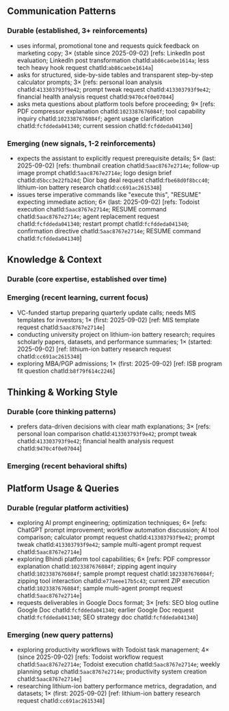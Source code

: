 ## Communication Patterns
### Durable (established, 3+ reinforcements)
- uses informal, promotional tone and requests quick feedback on marketing copy; 3× (stable since 2025-09-02) [refs: LinkedIn post evaluation; LinkedIn post transformation chatId:`ab86caebe1614a`; less tech heavy hook request chatId:`ab86caebe1614a`]
- asks for structured, side-by-side tables and transparent step-by-step calculator prompts; 3× [refs: personal loan analysis chatId:`413303793f9e42`; prompt tweak request chatId:`413303793f9e42`; financial health analysis request chatId:`9470c4f0e07044`]
- asks meta questions about platform tools before proceeding; 9× [refs: PDF compressor explanation chatId:`1023387676084f`; tool capability inquiry chatId:`1023387676084f`; agent usage clarification chatId:`fcfddeda041340`; current session chatId:`fcfddeda041340`]

### Emerging (new signals, 1-2 reinforcements)
- expects the assistant to explicitly request prerequisite details; 5× (last: 2025-09-02) [refs: thumbnail creation chatId:`5aac8767e2714e`; follow-up image prompt chatId:`5aac8767e2714e`; logo design brief chatId:`d5bcc3e22fb24d`; Dior bag deal request chatId:`fbe68d0f8bcc40`; lithium-ion battery research chatId:`cc691ac2615348`]
- issues terse imperative commands like "execute this", "RESUME" expecting immediate action; 6× (last: 2025-09-02) [refs: Todoist execution chatId:`5aac8767e2714e`; RESUME command chatId:`5aac8767e2714e`; agent replacement request chatId:`fcfddeda041340`; restart prompt chatId:`fcfddeda041340`; confirmation directive chatId:`5aac8767e2714e`; RESUME command chatId:`fcfddeda041340`]

## Knowledge & Context
### Durable (core expertise, established over time)

### Emerging (recent learning, current focus)
- VC-funded startup preparing quarterly update calls; needs MIS templates for investors; 1× (first: 2025-09-02) [ref: MIS template request chatId:`5aac8767e2714e`]
- conducting university project on lithium-ion battery research; requires scholarly papers, datasets, and performance summaries; 1× (started: 2025-09-02) [ref: lithium-ion battery research request chatId:`cc691ac2615348`]
- exploring MBA/PGP admissions; 1× (first: 2025-09-02) [ref: ISB program fit question chatId:`b8f79f614c2246`]

## Thinking & Working Style
### Durable (core thinking patterns)
- prefers data-driven decisions with clear math explanations; 3× [refs: personal loan comparison chatId:`413303793f9e42`; prompt tweak chatId:`413303793f9e42`; financial health analysis request chatId:`9470c4f0e07044`]

### Emerging (recent behavioral shifts)

## Platform Usage & Queries
### Durable (regular platform activities)
- exploring AI prompt engineering; optimization techniques; 6× [refs: ChatGPT prompt improvement; workflow automation discussion; AI tool comparison; calculator prompt request chatId:`413303793f9e42`; prompt tweak chatId:`413303793f9e42`; sample multi-agent prompt request chatId:`5aac8767e2714e`]
- exploring Bhindi platform tool capabilities; 6× [refs: PDF compressor explanation chatId:`1023387676084f`; zipping agent inquiry chatId:`1023387676084f`; sample prompt request chatId:`1023387676084f`; zipping tool interaction chatId:`e77aeee17b5c43`; current ZIP execution chatId:`1023387676084f`; sample multi-agent prompt request chatId:`5aac8767e2714e`]
- requests deliverables in Google Docs format; 3× [refs: SEO blog outline Google Doc chatId:`fcfddeda041340`; earlier Google Doc request chatId:`fcfddeda041340`; SEO strategy doc chatId:`fcfddeda041340`]

### Emerging (new query patterns)
- exploring productivity workflows with Todoist task management; 4× (since 2025-09-02) [refs: Todoist workflow request chatId:`5aac8767e2714e`; Todoist execution chatId:`5aac8767e2714e`; weekly planning setup chatId:`5aac8767e2714e`; productivity system creation chatId:`5aac8767e2714e`]
- researching lithium-ion battery performance metrics, degradation, and datasets; 1× (first: 2025-09-02) [ref: lithium-ion battery research request chatId:`cc691ac2615348`]